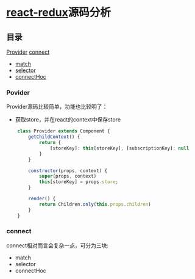 # [react-redux](https://github.com/reduxjs/react-redux)源码分析 

## 目录
[Provider](#Povider)
[connect](#connect)
- [match](#match)
- [selector](#selector)
- [connectHoc](#connectHoc)
### Povider
Provider源码比较简单，功能也比较明了：
* 获取store，并在react的context中保存store

```jsx
	class Provider extends Component {
		getChildContext() {
			return { 
				[storeKey]: this[storeKey], [subscriptionKey]: null 
			}
		}

		constructor(props, context) {
			super(props, context)
			this[storeKey] = props.store;
		}

		render() {
			return Children.only(this.props.children)
		}
	}
```
### connect
connect相对而言会复杂一点，可分为三块:
* match
* selector
* connectHoc